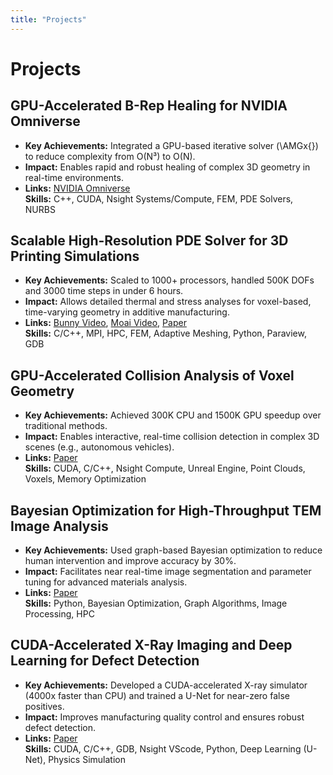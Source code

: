 ```yaml
---
title: "Projects"
---
```


# Projects

## GPU-Accelerated B-Rep Healing for NVIDIA Omniverse

- **Key Achievements:** Integrated a GPU-based iterative solver (\AMGx{}) to reduce complexity from O(N³) to O(N).
- **Impact:** Enables rapid and robust healing of complex 3D geometry in real-time environments.
- **Links:** [NVIDIA Omniverse](https://www.nvidia.com/en-us/omniverse/)  
**Skills:** C++, CUDA, Nsight Systems/Compute, FEM, PDE Solvers, NURBS

## Scalable High-Resolution PDE Solver for 3D Printing Simulations

- **Key Achievements:** Scaled to 1000+ processors, handled 500K DOFs and 3000 time steps in under 6 hours.
- **Impact:** Allows detailed thermal and stress analyses for voxel-based, time-varying geometry in additive manufacturing.
- **Links:** [Bunny Video](https://drive.google.com/file/d/1SlEJPBczWEsc5lRppxOKQXaMAaC7VUCV/view?usp=sharing), [Moai Video](https://drive.google.com/file/d/165YfE3UQ3PuoSirLFv35MBQZJjlPd2Va/view?usp=sharing), [Paper](https://arxiv.org/abs/2305.07120)  
**Skills:** C/C++, MPI, HPC, FEM, Adaptive Meshing, Python, Paraview, GDB

## GPU-Accelerated Collision Analysis of Voxel Geometry

- **Key Achievements:** Achieved 300K CPU and 1500K GPU speedup over traditional methods.
- **Impact:** Enables interactive, real-time collision detection in complex 3D scenes (e.g., autonomous vehicles).
- **Links:** [Paper](https://dx.doi.org/10.1109/MCG.2022.3177890)  
**Skills:** CUDA, C/C++, Nsight Compute, Unreal Engine, Point Clouds, Voxels, Memory Optimization

## Bayesian Optimization for High-Throughput TEM Image Analysis

- **Key Achievements:** Used graph-based Bayesian optimization to reduce human intervention and improve accuracy by 30%.
- **Impact:** Facilitates near real-time image segmentation and parameter tuning for advanced materials analysis.
- **Links:** [Paper](https://arxiv.org/abs/2411.03474)  
**Skills:** Python, Bayesian Optimization, Graph Algorithms, Image Processing, HPC

## CUDA-Accelerated X-Ray Imaging and Deep Learning for Defect Detection

- **Key Achievements:** Developed a CUDA-accelerated X-ray simulator (4000x faster than CPU) and trained a U-Net for near-zero false positives.
- **Impact:** Improves manufacturing quality control and ensures robust defect detection.
- **Links:** [Paper](https://doi.org/10.1007/s10921-021-00750-4)  
**Skills:** CUDA, C/C++, GDB, Nsight VScode, Python, Deep Learning (U-Net), Physics Simulation